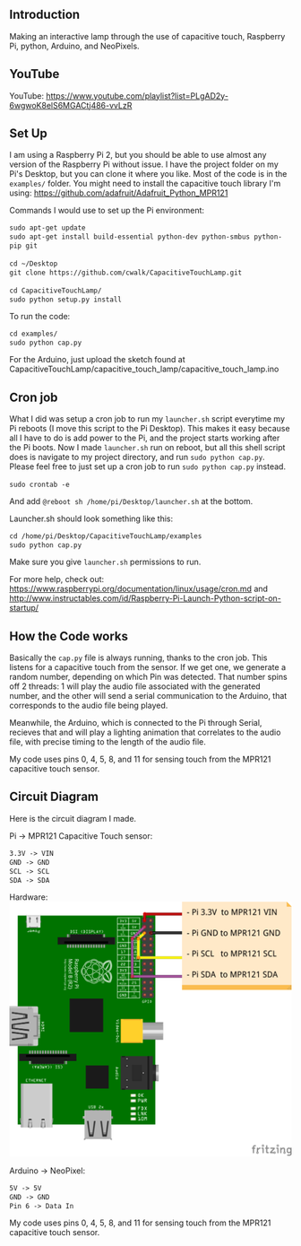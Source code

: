 ## Introduction
Making an interactive lamp through the use of capacitive touch, Raspberry Pi, python, Arduino, and NeoPixels.

## YouTube

YouTube: https://www.youtube.com/playlist?list=PLgAD2y-6wgwoK8elS6MGACtj486-vvLzR

## Set Up

I am using a Raspberry Pi 2, but you should be able to use almost any version of the Raspberry Pi without issue. I have the project folder on my Pi's Desktop, but you can clone it where you like. Most of the code is in the `examples/` folder. You might need to install the capacitive touch library I'm using: https://github.com/adafruit/Adafruit_Python_MPR121

Commands I would use to set up the Pi environment:

    sudo apt-get update
    sudo apt-get install build-essential python-dev python-smbus python-pip git

    cd ~/Desktop
    git clone https://github.com/cwalk/CapacitiveTouchLamp.git

    cd CapacitiveTouchLamp/
    sudo python setup.py install

To run the code:

    cd examples/
    sudo python cap.py
    
For the Arduino, just upload the sketch found at CapacitiveTouchLamp/capacitive_touch_lamp/capacitive_touch_lamp.ino 

## Cron job

What I did was setup a cron job to run my `launcher.sh` script everytime my Pi reboots (I move this script to the Pi Desktop). This makes it easy because all I have to do is add power to the Pi, and the project starts working after the Pi boots. Now I made `launcher.sh` run on reboot, but all this shell script does is navigate to my project directory, and run `sudo python cap.py`. Please feel free to just set up a cron job to run `sudo python cap.py` instead.

`sudo crontab -e`

And add `@reboot sh /home/pi/Desktop/launcher.sh` at the bottom.

Launcher.sh should look something like this:

    cd /home/pi/Desktop/CapacitiveTouchLamp/examples
    sudo python cap.py

Make sure you give `launcher.sh` permissions to run.

For more help, check out: https://www.raspberrypi.org/documentation/linux/usage/cron.md and http://www.instructables.com/id/Raspberry-Pi-Launch-Python-script-on-startup/

## How the Code works

Basically the `cap.py` file is always running, thanks to the cron job. This listens for a capacitive touch from the sensor. If we get one, we generate a random number, depending on which Pin was detected. That number spins off 2 threads: 1 will play the audio file associated with the generated number, and the other will send a serial communication to the Arduino, that corresponds to the audio file being played.

Meanwhile, the Arduino, which is connected to the Pi through Serial, recieves that and will play a lighting animation that correlates to the audio file, with precise timing to the length of the audio file.

My code uses pins 0, 4, 5, 8, and 11 for sensing touch from the MPR121 capacitive touch sensor.

## Circuit Diagram

Here is the circuit diagram I made.

Pi -> MPR121 Capacitive Touch sensor:

    3.3V -> VIN
    GND -> GND
    SCL -> SCL
    SDA -> SDA

Hardware: ![Circuit Diagram](/diagram.png?raw=true "Circuit Diagram")

Arduino -> NeoPixel:
    
    5V -> 5V
    GND -> GND
    Pin 6 -> Data In

My code uses pins 0, 4, 5, 8, and 11 for sensing touch from the MPR121 capacitive touch sensor.
